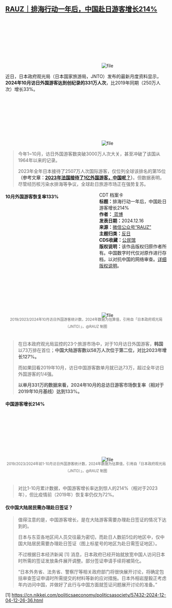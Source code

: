 <!--1734347477000-->
[RAUZ｜排海行动一年后，中国赴日游客增长214%](https://chinadigitaltimes.net/chinese/714037.html)
------

<p><img decoding="async" src="data:image/svg+xml,%3Csvg%20xmlns='http://www.w3.org/2000/svg'%20viewBox='0%200%200%200'%3E%3C/svg%3E" alt="file" data-lazy-src="https://chinadigitaltimes.net/chinese/files/2024/12/image-1734346953520.png"><noscript><img decoding="async" src="https://chinadigitaltimes.net/chinese/files/2024/12/image-1734346953520.png" alt="file"></noscript></p><p>近日，日本政府观光局（日本国家旅游局，JNTO）发布的最新月度资料显示，<strong>2024年10月访日外国游客达到创纪录的331万人次</strong>，比2019年同期（250万人次）增长33%。</p><p><img decoding="async" src="data:image/svg+xml,%3Csvg%20xmlns='http://www.w3.org/2000/svg'%20viewBox='0%200%200%200'%3E%3C/svg%3E" alt="file" data-lazy-src="https://chinadigitaltimes.net/chinese/files/2024/12/image-1734346504783.png"><noscript><img decoding="async" src="https://chinadigitaltimes.net/chinese/files/2024/12/image-1734346504783.png" alt="file"></noscript></p><blockquote><p>今年1~10月，访日外国游客数突破3000万人次大关，甚至冲破了该国从1964年以来的记录。</p><p>2023年全年日本接待了2507万人次国际游客，仅位列全球该排名的第15位<strong>（参考文章：<a href="https://mp.weixin.qq.com/s?__biz=MzUyMzYyMTY5Mw==&amp;mid=2247491170&amp;idx=1&amp;sn=beb9ec0d5f232fef7390cc3109789dc6&amp;scene=21#wechat_redirect">2023年法国接待了1亿外国游客，中国呢？</a>）</strong>。但数据表明，尽管经历核污染水排海等争议，全球赴日旅游市场正在强势复苏。</p></blockquote><div style="width:42%;float:right;padding-left:20px;"><div class="su-spoiler su-spoiler-style-fancy su-spoiler-icon-chevron-circle" data-scroll-offset="0" data-anchor-in-url="no"><div class="su-spoiler-title" tabindex="0" role="button"><span class="su-spoiler-icon"></span>CDT 档案卡</div><div class="su-spoiler-content su-u-clearfix su-u-trim"><strong>标题：</strong>排海行动一年后，中国赴日游客增长214%<br><strong>作者：</strong><a href="https://chinadigitaltimes.net/space/RAUZ" target="_blank"> 蓝博</a><br><strong>发表日期：</strong>2024.12.16<br><strong>来源：</strong><a href="https://web.archive.org/web/*/https://mp.weixin.qq.com/s/DFKIKMCgSl9JvOO_gMyf9g" target="_blank">微信公众号“RAUZ”</a><br><strong>主题归类：</strong><a href="https://chinadigitaltimes.net/space/反日" target="_blank">反日</a><br><strong>CDS收藏：</strong><a href="https://chinadigitaltimes.net/space/%E5%85%AC%E6%B0%91%E9%A6%86" target="_blank" rel="noopener">公民馆</a><br><strong>版权说明：</strong>该作品版权归原作者所有。中国数字时代仅对原作进行存档，以对抗中国的网络审查。<a href="https://chinadigitaltimes.net/chinese/copyright">详细版权说明</a>。</div></div></div><h4>10月外国游客恢复率133%</h4><p><img decoding="async" src="data:image/svg+xml,%3Csvg%20xmlns='http://www.w3.org/2000/svg'%20viewBox='0%200%200%200'%3E%3C/svg%3E" alt="file" data-lazy-src="https://chinadigitaltimes.net/chinese/files/2024/12/image-1734346546803.png"><noscript><img decoding="async" src="https://chinadigitaltimes.net/chinese/files/2024/12/image-1734346546803.png" alt="file"></noscript></p><span style="font-size: 0.8em;color: #666;display: block;text-align: center;margin-bottom:32px; margin-top: -20px;line-height:22px;">2019/2023/2024年10月访日外国游客统计数，2024年数据为估算值，引用自「日本政府观光局（JNTO）」，@RAUZ 制图</span><blockquote><p>在日本政府观光局监控的23个旅游市场中，对于10月访日外国游客，<strong>韩国</strong>以73万排在首位；<strong>中国大陆游客数以58万人次位于第二位，对比2023年增长127%。</strong></p><p>而如果回看2019年10月，访日中国游客数单月就已达73万，超过全年访日外国游客的1/4强。</p><p><strong>以单月331万的数据来看，2024年10月的总访日游客市场恢复率（相对于2019年10月基线）达到133%。</strong></p></blockquote><h4>中国游客增长214%</h4><p><img decoding="async" src="data:image/svg+xml,%3Csvg%20xmlns='http://www.w3.org/2000/svg'%20viewBox='0%200%200%200'%3E%3C/svg%3E" alt="file" data-lazy-src="https://chinadigitaltimes.net/chinese/files/2024/12/image-1734346723016.png"><noscript><img decoding="async" src="https://chinadigitaltimes.net/chinese/files/2024/12/image-1734346723016.png" alt="file"></noscript></p><span style="font-size: 0.8em;color: #666;display: block;text-align: center;margin-bottom:32px; margin-top: -20px;line-height:22px;">2019/2023/2024年前1-10月访日外国游客统计数，2024年数据为估算值，引用自「日本政府观光局（JNTO）」，@RAUZ 制图</span><blockquote><p>对比1-10月累计数据，中国游客增长率达到惊人的214%（相对于2023年），但比疫情前（2019年）恢复率仍仅为72%。</p></blockquote><h4>仅中国大陆居民需办理赴日签证？</h4><blockquote><p>值得注意的是，中国游客增长，是在大陆游客需要办理赴日签证的情况下达到的。</p><p>日本与东亚各地区间人员交往最为密切，而赴日人数前5位的地区中，仅中国大陆居民需要办理赴日签证（图上标星号的地区为赴日需签证地区）。</p><p>不过根据日本经济新闻 [1] 消息，日本政府已经开始就放宽中国人访问日本时所需的签证发放条件展开调整。部分签证申请手续将被简化。</p><p>“日本外务省、法务省、警察厅等相关政府部门将很快展开讨论，将确定包括审查签证申请时所需提交的材料等新的应对措施。日本外相岩屋毅正考虑年内访问中国，并做好了此行与中国方面就签证问题展开讨论的准备。”</p></blockquote>[1] <a href="https://cn.nikkei.com/politicsaeconomy/politicsasociety/57432-2024-12-04-12-26-36.html">https://cn.nikkei.com/politicsaeconomy/politicsasociety/57432-2024-12-04-12-26-36.html</a><p></p><div class="addtoany_share_save_container addtoany_content addtoany_content_bottom"><div class="a2a_kit a2a_kit_size_32 addtoany_list" data-a2a-url="https://chinadigitaltimes.net/chinese/714037.html" data-a2a-title="RAUZ｜排海行动一年后，中国赴日游客增长214%"><a class="a2a_button_facebook" href="https://www.addtoany.com/add_to/facebook?linkurl=https%3A%2F%2Fchinadigitaltimes.net%2Fchinese%2F714037.html&amp;linkname=RAUZ%EF%BD%9C%E6%8E%92%E6%B5%B7%E8%A1%8C%E5%8A%A8%E4%B8%80%E5%B9%B4%E5%90%8E%EF%BC%8C%E4%B8%AD%E5%9B%BD%E8%B5%B4%E6%97%A5%E6%B8%B8%E5%AE%A2%E5%A2%9E%E9%95%BF214%25" title="Facebook" rel="nofollow noopener" target="_blank"></a><a class="a2a_button_twitter" href="https://www.addtoany.com/add_to/twitter?linkurl=https%3A%2F%2Fchinadigitaltimes.net%2Fchinese%2F714037.html&amp;linkname=RAUZ%EF%BD%9C%E6%8E%92%E6%B5%B7%E8%A1%8C%E5%8A%A8%E4%B8%80%E5%B9%B4%E5%90%8E%EF%BC%8C%E4%B8%AD%E5%9B%BD%E8%B5%B4%E6%97%A5%E6%B8%B8%E5%AE%A2%E5%A2%9E%E9%95%BF214%25" title="Twitter" rel="nofollow noopener" target="_blank"></a><a class="a2a_button_telegram" href="https://www.addtoany.com/add_to/telegram?linkurl=https%3A%2F%2Fchinadigitaltimes.net%2Fchinese%2F714037.html&amp;linkname=RAUZ%EF%BD%9C%E6%8E%92%E6%B5%B7%E8%A1%8C%E5%8A%A8%E4%B8%80%E5%B9%B4%E5%90%8E%EF%BC%8C%E4%B8%AD%E5%9B%BD%E8%B5%B4%E6%97%A5%E6%B8%B8%E5%AE%A2%E5%A2%9E%E9%95%BF214%25" title="Telegram" rel="nofollow noopener" target="_blank"></a><a class="a2a_button_reddit" href="https://www.addtoany.com/add_to/reddit?linkurl=https%3A%2F%2Fchinadigitaltimes.net%2Fchinese%2F714037.html&amp;linkname=RAUZ%EF%BD%9C%E6%8E%92%E6%B5%B7%E8%A1%8C%E5%8A%A8%E4%B8%80%E5%B9%B4%E5%90%8E%EF%BC%8C%E4%B8%AD%E5%9B%BD%E8%B5%B4%E6%97%A5%E6%B8%B8%E5%AE%A2%E5%A2%9E%E9%95%BF214%25" title="Reddit" rel="nofollow noopener" target="_blank"></a><a class="a2a_button_whatsapp" href="https://www.addtoany.com/add_to/whatsapp?linkurl=https%3A%2F%2Fchinadigitaltimes.net%2Fchinese%2F714037.html&amp;linkname=RAUZ%EF%BD%9C%E6%8E%92%E6%B5%B7%E8%A1%8C%E5%8A%A8%E4%B8%80%E5%B9%B4%E5%90%8E%EF%BC%8C%E4%B8%AD%E5%9B%BD%E8%B5%B4%E6%97%A5%E6%B8%B8%E5%AE%A2%E5%A2%9E%E9%95%BF214%25" title="WhatsApp" rel="nofollow noopener" target="_blank"></a><a class="a2a_button_email" href="https://www.addtoany.com/add_to/email?linkurl=https%3A%2F%2Fchinadigitaltimes.net%2Fchinese%2F714037.html&amp;linkname=RAUZ%EF%BD%9C%E6%8E%92%E6%B5%B7%E8%A1%8C%E5%8A%A8%E4%B8%80%E5%B9%B4%E5%90%8E%EF%BC%8C%E4%B8%AD%E5%9B%BD%E8%B5%B4%E6%97%A5%E6%B8%B8%E5%AE%A2%E5%A2%9E%E9%95%BF214%25" title="Email" rel="nofollow noopener" target="_blank"></a><a class="a2a_button_copy_link" href="https://www.addtoany.com/add_to/copy_link?linkurl=https%3A%2F%2Fchinadigitaltimes.net%2Fchinese%2F714037.html&amp;linkname=RAUZ%EF%BD%9C%E6%8E%92%E6%B5%B7%E8%A1%8C%E5%8A%A8%E4%B8%80%E5%B9%B4%E5%90%8E%EF%BC%8C%E4%B8%AD%E5%9B%BD%E8%B5%B4%E6%97%A5%E6%B8%B8%E5%AE%A2%E5%A2%9E%E9%95%BF214%25" title="Copy Link" rel="nofollow noopener" target="_blank"></a><a class="a2a_dd addtoany_share_save addtoany_share" href="https://www.addtoany.com/share"></a></div></div>
